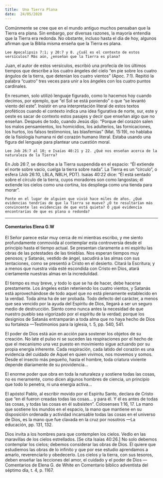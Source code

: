 ```yaml
---
title:  Una Tierra Plana
date:  24/05/2020
---
```


Comúnmente se cree que en el mundo antiguo muchos pensaban que la Tierra era plana. Sin embargo, por diversas razones, la mayoría entendía que la Tierra era redonda. No obstante, incluso hasta el día de hoy, algunos afirman que la Biblia misma enseña que la Tierra es plana.

`Lee Apocalipsis 7:1; y 20:7 y 8. ¿Cuál es el contexto de estos versículos? Más aún, ¿enseñan que la Tierra es plana?`

Juan, el autor de estos versículos, escribió una profecía de los últimos tiempos que describe a los cuatro ángeles del cielo “en pie sobre los cuatro ángulos de la tierra, que detenían los cuatro vientos” (Apoc. 7:1). Repitió la palabra “cuatro” tres veces para unir a los ángeles con los cuatro puntos cardinales.

En resumen, solo utilizó lenguaje figurado, como lo hacemos hoy cuando decimos, por ejemplo, que “el Sol se está poniendo” o que “se levantó viento del este”. Insistir en una interpretación literal de estos textos proféticos cuando el contexto indica una idea figurativa de norte, sur, este y oeste es sacar de contexto estos pasajes y decir que enseñan algo que no enseñan. Después de todo, cuando Jesús dijo: “Porque del corazón salen los malos pensamientos, los homicidios, los adulterios, las fornicaciones, los hurtos, los falsos testimonios, las blasfemias” (Mat. 15:19), no hablaba de la fisiología humana ni del corazón humano literal. Estaba usando una figura del lenguaje para plantear una cuestión moral.

`Lee Job 26:7 al 10; e Isaías 40:21 y 22. ¿Qué nos enseñan acerca de la naturaleza de la Tierra?`

En Job 26:7, se describe a la Tierra suspendida en el espacio: “Él extiende el norte sobre vacío, cuelga la tierra sobre nada”. La Tierra es un “círculo”, o esfera (Job 26:10, LBLA, NBLH, PDT). Isaías 40:22 dice: “Él está sentado sobre el círculo de la tierra, cuyos moradores son como langostas; él extiende los cielos como una cortina, los despliega como una tienda para morar”.

`Ponte en el lugar de alguien que vivió hace miles de años. ¿Qué evidencias tendrías de que la Tierra se mueve? ¿O te resultarían más convincente las evidencias de que está quieta? O ¿qué evidencia encontrarías de que es plana o redonda?`

---

#### Comentarios Elena G.W

El Señor parece estar muy cerca de mí mientras escribo, y me siento profundamente conmovida al contemplar esta controversia desde el principio hasta el tiempo actual. Se presentan claramente a mi espíritu las obras de las potestades de las tinieblas. Nos esperan tiempos muy penosos; y Satanás, vestido de ángel, sacudirá a las almas con sus tentaciones, como se presentó a Cristo en el desierto. Citará la Escritura; y a menos que nuestra vida esté escondida con Cristo en Dios, atará ciertamente nuestras almas en la incredulidad.

El tiempo es muy breve, y todo lo que se ha de hacer, debe hacerse prestamente. Los ángeles están reteniendo los cuatro vientos, y Satanás está aprovechándose de todo aquel que no está plenamente establecido en la verdad. Toda alma ha de ser probada. Todo defecto del carácter, a menos que sea vencido por la ayuda del Espíritu de Dios, llegará a ser un seguro medio de destrucción. Siento como nunca antes la necesidad de que nuestro pueblo sea vigorizado por el espíritu de la verdad; porque los designios de Satanás entramparán a toda alma que no haya hecho de Dios su fortaleza —Testimonios para la iglesia, t. 5, pp. 540, 541.

El poder de Dios está aún en acción para sostener los objetos de su creación. No late el pulso ni se suceden las respiraciones por el hecho de que el mecanismo una vez puesto en movimiento sigue actuando por su propia energía inherente. Cada respiración, cada latido del corazón es una evidencia del cuidado de Aquel en quien vivimos, nos movemos y somos. Desde el insecto más pequeño, hasta el hombre, toda criatura viviente depende diariamente de su providencia…

El enorme poder que obra en toda la naturaleza y sostiene todas las cosas, no es meramente, como dicen algunos hombres de ciencia, un principio que todo lo penetra, ni una energía activa…

El apóstol Pablo, al escribir movido por el Espíritu Santo, declara de Cristo que “en él fueron creadas todas las cosas… y para él. Y él es antes de todas las cosas, y todas las cosas en él subsisten”. Colosenses 1:16, 17. La mano que sostiene los mundos en el espacio, la mano que mantiene en su disposición ordenada y actividad incansable todas las cosas en el universo de Dios, es la mano que fue clavada en la cruz por nosotros —La educación, pp. 131, 132.

Dios invita a los hombres para que contemplen los cielos. Vedlo en las maravillas de los cielos estrellados. [Se cita Isaías 40:26.] No solo debemos contemplar los cielos; debemos considerar las obras de Dios. Él quiere que estudiemos las obras de lo infinito y que por ese estudio aprendamos a amarlo, reverenciarlo y obedecerlo. Los cielos y la tierra, con sus tesoros, deben enseñar las lecciones del amor, el cuidado y el poder de Dios —Comentarios de Elena G. de White en Comentario bíblico adventista del séptimo día, t. 4, p. 1167.